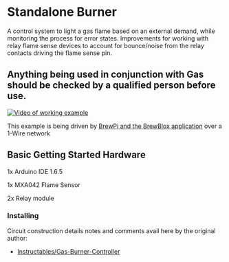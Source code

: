 # Standalone Burner 

A control system to light a gas flame based on an external demand, while monitoring the process for error states. Improvements for working with relay flame sense devices to account for bounce/noise from the relay contacts driving the flame sense pin.

## Anything being used in conjunction with Gas should be checked by a qualified person before use.

[![Video of working example](https://img.youtube.com/vi/dyey9r4inmE/0.jpg)](https://youtu.be/dyey9r4inmE "Standalone Burner")

This example is being driven by [BrewPi and the BrewBlox application](https://brewblox.netlify.app/) over a 1-Wire network

## Basic Getting Started Hardware

1x Arduino IDE 1.6.5

1x MXA042 Flame Sensor

2x Relay module

### Installing

Circuit construction details notes and comments avail here by the original author:
* [Instructables/Gas-Burner-Controller](https://www.instructables.com/id/Gas-Burner-Controller/)


